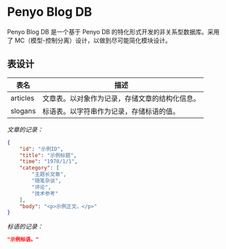 # Penyo Blog DB

Penyo Blog DB 是一个基于 Penyo DB 的特化形式开发的非关系型数据库。采用了 MC（模型-控制分离）设计，以做到尽可能简化模块设计。

## 表设计

|表名|描述|
|-|-|
|articles|文章表。以对象作为记录，存储文章的结构化信息。|
|slogans|标语表。以字符串作为记录，存储标语的值。|

*文章的记录：*

```json
{
    "id": "示例ID",
    "title": "示例标题",
    "time": "1970/1/1",
    "category": [
        "主题长文章",
        "随笔杂谈",
        "评论",
        "技术参考"
    ],
    "body": "<p>示例正文。</p>"
}
```

*标语的记录：*

```json
"示例标语。"
```
